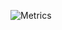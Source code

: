 ![Metrics](https://metrics.lecoq.io/AndPuQing?template=classic&base.activity=0&base.repositories=0&isocalendar=1&activity=1&isocalendar.duration=half-year&activity.limit=5&activity.load=300&activity.days=14&activity.filter=all&activity.visibility=all&activity.timestamps=false&config.timezone=Asia%2FShanghai)

